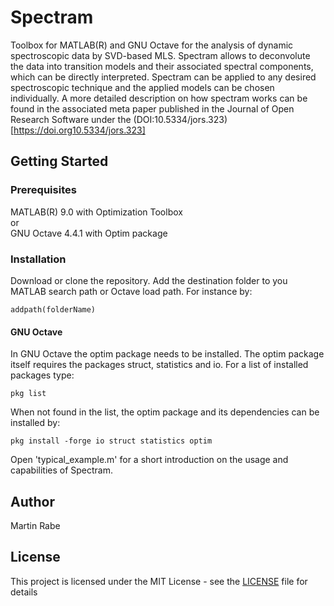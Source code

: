 # Spectram

Toolbox for MATLAB(R) and GNU Octave for the analysis of dynamic spectroscopic data by SVD-based MLS. Spectram allows to deconvolute the data into transition models and their associated spectral components, which can be directly interpreted. Spectram can be applied to any desired spectroscopic technique and the applied models can be chosen individually.
A more detailed description on how spectram works can be found in the associated meta paper published in the Journal of Open Research Software under the (DOI:10.5334/jors.323)[https://doi.org10.5334/jors.323]

## Getting Started

### Prerequisites

MATLAB(R) 9.0 with Optimization Toolbox\
or\
GNU Octave 4.4.1 with Optim package

### Installation

Download or clone the repository. Add the destination folder to you MATLAB search path or Octave load path. For instance by:

```
addpath(folderName)
```

#### GNU Octave
In GNU Octave the optim package needs to be installed. The optim package itself requires the packages struct, statistics and io. For a list of installed packages type:

```
pkg list
```

When not found in the list, the optim package and its dependencies can be installed by:

```
pkg install -forge io struct statistics optim
```

Open 'typical_example.m' for a short introduction on the usage and capabilities of Spectram.

## Author

Martin Rabe

## License

This project is licensed under the MIT License - see the [LICENSE](LICENSE) file for details

